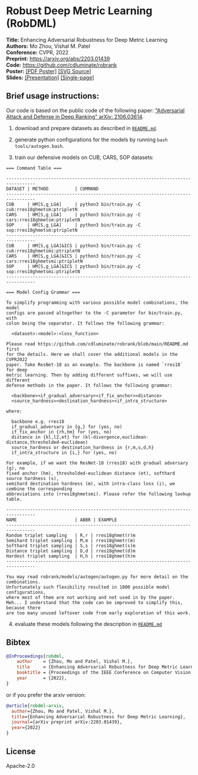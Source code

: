 Robust Deep Metric Learning (RobDML)
===

**Title:** Enhancing Adversarial Robustness for Deep Metric Learning  
**Authors:** Mo Zhou, Vishal M. Patel  
**Conference:** CVPR, 2022  
**Preprint:** https://arxiv.org/abs/2203.01439  
**Code:** https://github.com/cdluminate/robrank  
**Poster:** [[PDF Poster]](slides/poster.pdf) [[SVG Source]](slides/poster.svg)  
**Slides:** [[Presentation]](slides/slides.pdf) [[Single-page]](slides/slides-singlepage.pdf)  

## Brief usage instructions:

Our code is based on the public code of the following paper:
["Adversarial Attack and Defense in Deep Ranking" arXiv: 2106.03614](https://github.com/cdluminate/robrank).

1. download and prepare datasets as described in [`README.md`](https://github.com/cdluminate/robrank/blob/main/README.md).

2. generate python configurations for the models by running `bash tools/autogen.bash`.

3. train our defensive models on CUB, CARS, SOP datasets:

```
=== Command Table ===

---------------------------------------------------------------------------------
DATASET | METHOD          | COMMAND
---------------------------------------------------------------------------------
CUB     | HM[S,g_LGA]     | python3 bin/train.py -C cub:rres18ghmetsm:ptripletN
CARS    | HM[S,g_LGA]     | python3 bin/train.py -C cars:rres18ghmetsm:ptripletN
SOP     | HM[S,g_LGA]     | python3 bin/train.py -C sop:rres18ghmetsm:ptripletN
---------------------------------------------------------------------------------
CUB     | HM[S,g_LGA]&ICS | python3 bin/train.py -C cub:rres18ghmetsmi:ptripletN
CARS    | HM[S,g_LGA]&ICS | python3 bin/train.py -C cars:rres18ghmetsmi:ptripletN
SOP     | HM[S,g_LGA]&ICS | python3 bin/train.py -C sop:rres18ghmetsmi:ptripletN
---------------------------------------------------------------------------------

=== Model Config Grammar ===

To simplify programming with various possible model combinations, the model
configs are passed altogether to the -C parameter for bin/train.py, with
colon being the separator. It follows the following grammar:

  <dataset>:<model>:<loss_function>

Please read https://github.com/cdluminate/robrank/blob/main/README.md first
for the details. Here we shall cover the additional models in the CVPR2022
paper. Take ResNet-18 as an example. The backbone is named `rres18` for deep
metric learning. Then by adding different suffixes, we will use different
defense methods in the paper. It follows the following grammar:

  <backbone><if_gradual_adversary><if_fix_anchor><distance>
  <source_hardness><destination_hardness><if_intra_structure>

where:

  backbone e.g. rres18
  if_gradual_adversary in {g,} for (yes, no)
  if_fix_anchor in {rh,hm} for (yes, no)
  distance in {kl,l2,et} for (kl-divergence,euclidean-distance,thresholded-euclidean)
  source_hardness or destination_hardness in {r,m,s,d,h}
  if_intra_structure in {i,} for (yes, no)

For example, if we want the ResNet-18 (rres18) with gradual adversary (g), no
fixed anchor (hm), thresholded-euclidean distance (et), softhard source hardness (s),
semihard destination hardness (m), with intra-class loss (i), we combine the corresponding
abbreviations into (rres18ghmetsmi). Please refer the following lookup table.

---------------------------------------------------------------------------------
NAME                      | ABBR | EXAMPLE
---------------------------------------------------------------------------------
Random triplet sampling   | R,r | rres18ghmet(r)m
Semihard triplet sampling | M,m | rres18ghmetr(m)
Softhard triplet sampling | S,s | rres18ghmet(s)m
Distance triplet sampling | D,d | rres18ghmet(d)m
Hardest triplet sampling  | H,h | rres18ghmet(h)m
---------------------------------------------------------------------------------

You may read robrank/models/autogen/autogen.py for more detail on the combinations.
Unfortunately such flexibility resulted in 1800 possible model configurations,
where most of them are not working and not used in by the paper.
Meh... I understand that the code can be improved to simplify this, because there
are too many unused leftover code from early exploration of this work.
```

4. evaluate these models following the description in [`README.md`](https://github.com/cdluminate/robrank/blob/main/README.md)

## Bibtex

```bib
@InProceedings{robdml,
    author    = {Zhou, Mo and Patel, Vishal M.},
    title     = {Enhancing Adversarial Robustness for Deep Metric Learning},
    booktitle = {Proceedings of the IEEE Conference on Computer Vision and Pattern Recognition (CVPR)},
    year      = {2022},
}
```

or if you prefer the arxiv version:
```bib
@article{robdml-arxiv,
  author={Zhou, Mo and Patel, Vishal M.},
  title={Enhancing Adversarial Robustness for Deep Metric Learning},
  journal={arXiv preprint arXiv:2203.01439},
  year={2022}
}
```

## License

Apache-2.0
